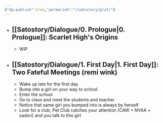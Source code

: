 ```yaml
---
{"dg-publish":true,"permalink":"/satostory/plot/"}
---
```


- ## [[Satostory/Dialogue/0. Prologue\|0. Prologue]]: Scarlet High's Origins
	- WIP
- ## [[Satostory/Dialogue/1. First Day\|1. First Day]]: Two Fateful Meetings (remi wink)
	- Wake up late for the first day
	- Bump into a girl on your way to school
	- Enter the school
	- Go to class and meet the students and teacher
	- Notice that same girl you bumped into is always by herself
	- Look for a club, Pet Club catches your attention (CAW + NYAA + sadori) and you talk to this girl